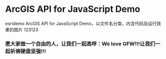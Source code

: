 # ArcGIS API for JavaScript Demo
esridemo
ArcGIS API for JavaScript Demo，以文件名分类，内含代码及运行效果的图片
123123
### 愿大家做一个自由的人，让我们一起高呼：We love GFW!!!让我们一起祈祷硬盘坚强!!!
